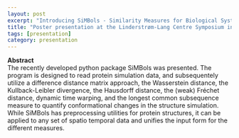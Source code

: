 ```yaml
---
layout: post
excerpt: "Introducing SiMBols - Similarity Measures for Biological Systems" 
title: "Poster presentation at the Linderstrøm-Lang Centre Symposium in Copenhagen, Denmark"
tags: [presentation]
category: presentation
---
```


<b>Abstract</b><br>
The recently developed python package SiMBols was presented. The program is designed to read protein simulation data, and subsequentely utilize a difference distance matrix approach, the Wasserstein distance, the Kullback-Leibler divergence, the Hausdorff distance, the (weak) Fréchet distance, dynamic time warping, and the longest common subsequence measure to quantify conformational changes in the structure simulation. While SiMBols has preprocessing utilities for protein structures, it can be applied to any set of spatio temporal data and unifies the input form for the different measures.
